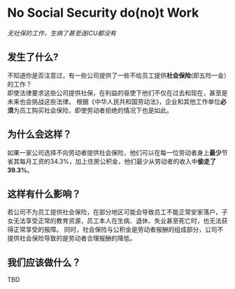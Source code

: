 # No Social Security do(no)t Work
*无社保的工作，生病了甚至连ICU都没有*
## 发生了什么?
不知道你是否注意过，有一些公司提供了一些不给员工提供**社会保险**(即五险一金）的工作？  
即使法律要求这些公司提供社保，在利益的驱使下他们不仅在过去和现在，甚至是未来也会挑战这些法律。
根据《中华人民共和国劳动法》，企业和其他工作单位**必须**为员工购买社会保险，即使劳动者拒绝的情况下也是如此。
## 为什么会这样？
如果一家公司选择不向劳动者提供社会保险，他们可以在每一位劳动者身上**最少**节省其每月工资的34.3%，加上住房公积金，他们最少从劳动者的收入中**偷走了39.3%**。
## 这样有什么影响？
若公司不为员工提供社会保险，在部分地区可能会导致员工不能正常安家落户，子女无法享受正常的教育资源，员工本人在生病、退休、失业甚至死亡时，也无法获得正常享受的报障。
同时，社会保险与公积金是劳动者报酬的组成部分，公司不提供社会保险导致的是劳动者合理报酬的降低。
## 我们应该做什么？
TBD